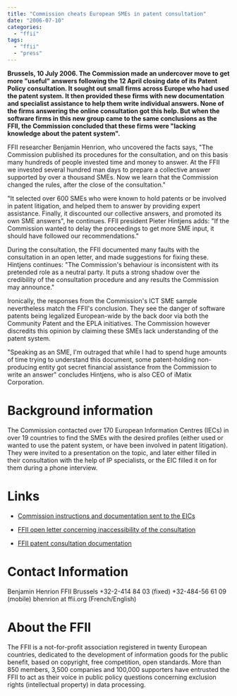```yaml
---
title: "Commission cheats European SMEs in patent consultation"
date: "2006-07-10"
categories: 
  - "ffii"
tags: 
  - "ffii"
  - "press"
---
```


**Brussels, 10 July 2006. The Commission made an undercover move to get more "useful" answers following the 12 April closing date of its Patent Policy consultation. It sought out small firms across Europe who had used the patent system. It then provided these firms with new documentation and specialist assistance to help them write individual answers. None of the firms answering the online consultation got this help. But when the software firms in this new group came to the same conclusions as the FFII, the Commission concluded that these firms were "lacking knowledge about the patent system".**

FFII researcher Benjamin Henrion, who uncovered the facts says, "The Commission published its procedures for the consultation, and on this basis many hundreds of people invested time and money to answer. At the FFII we invested several hundred man days to prepare a collective answer supported by over a thousand SMEs. Now we learn that the Commission changed the rules, after the close of the consultation."

"It selected over 600 SMEs who were known to hold patents or be involved in patent litigation, and helped them to answer by providing expert assistance. Finally, it discounted our collective answers, and promoted its own SME answers", he continues. FFII president Pieter Hintjens adds: "If the Commission wanted to delay the proceedings to get more SME input, it should have followed our recommendations."

During the consultation, the FFII documented many faults with the consultation in an open letter, and made suggestions for fixing these. Hintjens continues: "The Commission's behaviour is inconsistent with its pretended role as a neutral party. It puts a strong shadow over the credibility of the consultation procedure and any results the Commission may announce."

Ironically, the responses from the Commission's ICT SME sample nevertheless match the FFII's conclusion. They see the danger of software patents being legalized European-wide by the back door via both the Community Patent and the EPLA initiatives. The Commission however discredits this opinion by claiming these SMEs lack understanding of the patent system.

"Speaking as an SME, I'm outraged that while I had to spend huge amounts of time trying to understand this document, some patent-holding non-producing entity got secret financial assistance from the Commission to write an answer" concludes Hintjens, who is also CEO of iMatix Corporation.

# Background information

The Commission contacted over 170 European Information Centres (IECs) in over 19 countries to find the SMEs with the desired profiles (either used or wanted to use the patent system, or have been involved in patent litigation). They were invited to a presentation on the topic, and later either filled in their consultation with the help of IP specialists, or the EIC filled it on for them during a phone interview.

# Links

- [Commission instructions and documentation sent to the EICs](http://kwiki.ffii.org/SmePanel0607En)
    
- [FFII open letter concerning inaccessibility of the consultation](http://consultation.ffii.org/Open_Letter)
    
- [FFII patent consultation documentation](http://consultation.ffii.org/)
    

# Contact Information

Benjamin Henrion FFII Brussels +32-2-414 84 03 (fixed) +32-484-56 61 09 (mobile) bhenrion at ffii.org (French/English)

# About the FFII

The FFII is a not-for-profit association registered in twenty European countries, dedicated to the development of information goods for the public benefit, based on copyright, free competition, open standards. More than 850 members, 3,500 companies and 100,000 supporters have entrusted the FFII to act as their voice in public policy questions concerning exclusion rights (intellectual property) in data processing.
